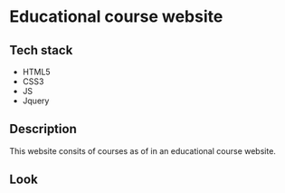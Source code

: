 # Educational course website
## Tech stack
- HTML5
- CSS3
- JS
- Jquery
## Description
This website consits of courses as of in an educational course website.
## Look